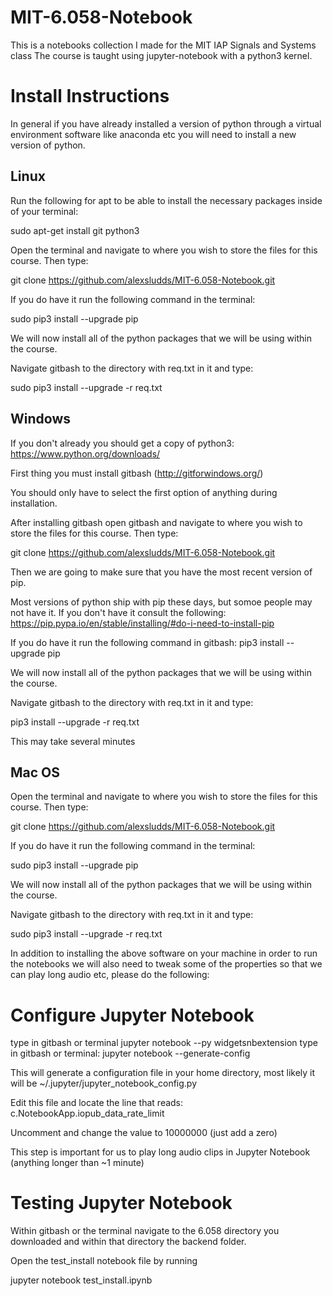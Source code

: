 # MIT-6.058-Notebook
This is a notebooks collection I made for the MIT IAP Signals and Systems class
The course is taught using jupyter-notebook with a python3 kernel.
# Install Instructions

In general if you have already installed a version of python through a virtual environment software like anaconda etc you will need to install a new version of python. 

## Linux
Run the following for apt to be able to install the necessary packages inside of your terminal:

sudo apt-get install git python3 

Open the terminal and navigate to where you wish to store the files for this course. Then type:

git clone https://github.com/alexsludds/MIT-6.058-Notebook.git

If you do have it run the following command in the terminal:

sudo pip3 install --upgrade pip

We will now install all of the python packages that we will be using within the course.

Navigate gitbash to the directory with req.txt in it and type:

sudo pip3 install --upgrade -r req.txt

## Windows
If you don't already you should get a copy of python3:
https://www.python.org/downloads/

First thing you must install gitbash (http://gitforwindows.org/)

You should only have to select the first option of anything during installation.

After installing gitbash open gitbash and navigate to where you wish to store the files for this course. Then type:

git clone https://github.com/alexsludds/MIT-6.058-Notebook.git

Then we are going to make sure that you have the most recent version of pip. 

Most versions of python ship with pip these days, but somoe people may not have it. If you don't have it consult the following:
https://pip.pypa.io/en/stable/installing/#do-i-need-to-install-pip

If you do have it run the following command in gitbash:
pip3 install --upgrade pip

We will now install all of the python packages that we will be using within the course.

Navigate gitbash to the directory with req.txt in it and type:

pip3 install --upgrade -r req.txt

This may take several minutes

## Mac OS

Open the terminal and navigate to where you wish to store the files for this course. Then type:

git clone https://github.com/alexsludds/MIT-6.058-Notebook.git

If you do have it run the following command in the terminal:

sudo pip3 install --upgrade pip

We will now install all of the python packages that we will be using within the course.

Navigate gitbash to the directory with req.txt in it and type:

sudo pip3 install --upgrade -r req.txt

In addition to installing the above software on your machine in order to run the notebooks we will 
also need to tweak some of the properties so that we can play long audio etc, please do the following:

# Configure Jupyter Notebook
type in gitbash or terminal jupyter notebook --py widgetsnbextension
type in gitbash or terminal: jupyter notebook --generate-config

This will generate a configuration file in your home directory, most likely it will be ~/.jupyter/jupyter_notebook_config.py

Edit this file and locate the line that reads: c.NotebookApp.iopub_data_rate_limit

Uncomment and change the value to 10000000 (just add a zero) 

This step is important for us to play long audio clips in Jupyter Notebook (anything longer than ~1 minute) 

# Testing Jupyter Notebook

Within gitbash or the terminal navigate to the 6.058 directory you downloaded and within that directory the backend folder.

Open the test_install notebook file by running 

jupyter notebook test_install.ipynb
